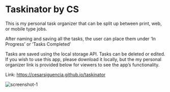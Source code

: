 # Taskinator by CS

This is my personal task organizer that can be split up between print, web, or mobile type jobs. 

After naming and saving all the tasks, the user can place them under ‘In Progress’ or ‘Tasks Completed’

Tasks are saved using the local storage API. Tasks can be deleted or edited. If you wish to use this app, please download it locally, but the my personal organizer link is provided below for viewers to see the app’s functionality. 

Link: https://cesarsiguencia.github.io/taskinator

![screenshot-1](./screenshots/1.png)